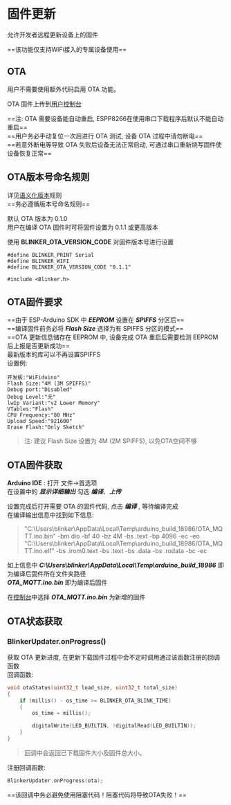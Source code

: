 # 固件更新  
允许开发者远程更新设备上的固件  

==该功能仅支持WiFi接入的专属设备使用==  

## OTA
<!-- 该功能仅支持 **WiFi** 接入, **WiFi** 已默认支持 OTA。   -->
用户不需要使用额外代码启用 OTA 功能。  

OTA 固件上传到[用户控制台](https://dev.diandeng.tech/login)  

==注: OTA 需要设备能自动重启, ESPP8266在使用串口下载程序后默认不能自动重启==  
==用户务必手动复位一次后进行 OTA 测试, 设备 OTA 过程中请勿断电==  
==若意外断电等导致 OTA 失败后设备无法正常启动, 可通过串口重新烧写固件使设备恢复正常==  

## OTA版本号命名规则
详见[语义化版本](https://semver.org/lang/zh-CN/)规则  
==务必遵循版本号命名规则==

默认 OTA 版本为 0.1.0  
用户在编译 OTA 固件时可将固件设置为 0.1.1 或更高版本  

使用 **BLINKER_OTA_VERSION_CODE** 对固件版本号进行设置
```
#define BLINKER_PRINT Serial
#define BLINKER_WIFI
#define BLINKER_OTA_VERSION_CODE "0.1.1"

#include <Blinker.h>
```

## OTA固件要求
==由于 ESP-Arduino SDK 中 ***EEPROM*** 设置在 ***SPIFFS*** 分区后==  
==编译固件前务必将 ***Flash Size*** 选择为有 SPIFFS 分区的模式==  
==OTA 更新信息储存在 EEPROM 中, 设备完成 OTA 重启后需要检测 EEPROM 后上报是否更新成功==  
最新版本的库可以不再设置SPIFFS  
设置例:
```
开发板:"WiFiduino"
Flash Size:"4M (3M SPIFFS)"
Debug port:"Disabled"
Debug Level:"无"
lwIp Variant:"v2 Lower Memory"
VTables:"Flash"
CPU Frequency:"80 MHz"
Upload Speed:"921600"
Erase Flash:"Only Sketch"
```
> 注: 建议 Flash Size 设置为 4M (2M SPIFFS), 以免OTA空间不够

## OTA固件获取
**Arduino IDE** : 打开 文件->首选项  
在设置中的 ***显示详细输出*** 勾选 ***编译***、***上传***  

设置完成后打开需要 OTA 的固件代码, 点击 ***编译*** , 等待编译完成  
在编译输出信息中找到如下信息:

> "C:\\Users\\blinker\\AppData\\Local\\Temp\\arduino_build_18986/OTA_MQTT.ino.bin" -bm dio -bf 40 -bz 4M -bs .text -bp 4096 -ec -eo  
> "C:\\Users\\blinker\\AppData\\Local\\Temp\\arduino_build_18986/OTA_MQTT.ino.elf" -bs .irom0.text -bs .text -bs .data -bs .rodata -bc -ec  

如上信息中 ***C:\\Users\\blinker\\AppData\\Local\\Temp\\arduino_build_18986*** 即为编译后固件所在文件夹路径  
***OTA_MQTT.ino.bin*** 即为编译后固件  

在[控制台](https://dev.diandeng.tech/login)中选择 ***OTA_MQTT.ino.bin*** 为新增的固件  

## OTA状态获取
### BlinkerUpdater.onProgress()
获取 OTA 更新进度, 在更新下载固件过程中会不定时调用通过该函数注册的回调函数  
回调函数:
```cpp
void otaStatus(uint32_t load_size, uint32_t total_size)
{
    if (millis() - os_time >= BLINKER_OTA_BLINK_TIME)
    {
        os_time = millis();

        digitalWrite(LED_BUILTIN, !digitalRead(LED_BUILTIN));
    }
}
```
> 回调中会返回已下载固件大小及固件总大小。  

注册回调函数:
```cpp
BlinkerUpdater.onProgress(ota);
```

==该回调中务必避免使用阻塞代码！阻塞代码将导致OTA失败！==  
